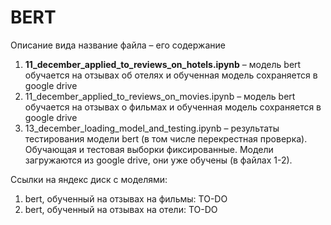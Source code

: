 # BERT

Описание вида название файла – его содержание

1) **11_december_applied_to_reviews_on_hotels.ipynb**
– модель bert обучается на отзывах об отелях и
обученная модель сохраняется в google drive
2) 11_december_applied_to_reviews_on_movies.ipynb
– модель bert обучается на отзывах о фильмах и 
обученная модель сохраняется в google drive
3) 13_december_loading_model_and_testing.ipynb 
– результаты тестирования модели bert
(в том числе перекрестная проверка). Обучающая и тестовая
выборки фиксированные.
Модели загружаются из google drive, они уже обучены
(в файлах 1-2).



Ссылки на яндекс диск с моделями:
1) bert, обученный на отзывах на фильмы:
TO-DO
2) bert, обученный на отзывах на отели:
TO-DO
